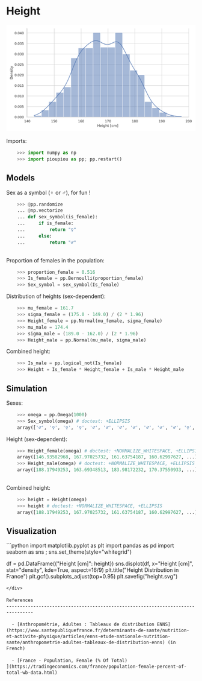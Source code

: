 Height
================================================================================


![Height](images/height.svg)



Imports:

```python
    >>> import numpy as np
    >>> import pioupiou as pp; pp.restart()

```

Models
--------------------------------------------------------------------------------

Sex as a symbol (♀ or ♂), for fun !

```python
    >>> @pp.randomize
    ... @np.vectorize
    ... def sex_symbol(is_female):
    ...     if is_female:
    ...         return "♀"
    ...     else:
    ...         return "♂"
 
```

Proportion of females in the population:

```python
    >>> proportion_female = 0.516
    >>> Is_female = pp.Bernoulli(proportion_female)
    >>> Sex_symbol = sex_symbol(Is_female)

```

Distribution of heights (sex-dependent):

```python
    >>> mu_female = 161.7
    >>> sigma_female = (175.0 - 149.0) / (2 * 1.96)
    >>> Height_female = pp.Normal(mu_female, sigma_female)
    >>> mu_male = 174.4
    >>> sigma_male = (189.0 - 162.0) / (2 * 1.96)
    >>> Height_male = pp.Normal(mu_male, sigma_male)


```

Combined height:

```python
    >>> Is_male = pp.logical_not(Is_female)
    >>> Height = Is_female * Height_female + Is_male * Height_male

```

Simulation
--------------------------------------------------------------------------------

Sexes:

```python
    >>> omega = pp.Omega(1000)
    >>> Sex_symbol(omega) # doctest: +ELLIPSIS
    array(['♂', '♀', '♀', '♀', '♂', '♂', '♂', '♂', '♂', '♂', '♂', '♀', ...)

```

Height (sex-dependent):

```python
    >>> Height_female(omega) # doctest: +NORMALIZE_WHITESPACE, +ELLIPSIS
    array([146.93582968, 167.97025732, 161.63754187, 160.62997627, ...])
    >>> Height_male(omega) # doctest: +NORMALIZE_WHITESPACE, +ELLIPSIS
    array([188.17949253, 163.69348513, 183.98172232, 170.37550933, ...])
    
```

Combined height:
```python
    >>> height = Height(omega)
    >>> height # doctest: +NORMALIZE_WHITESPACE, +ELLIPSIS
    array([188.17949253, 167.97025732, 161.63754187, 160.62997627, ...])

```

Visualization
--------------------------------------------------------------------------------

<div class="viz">
```python
import matplotlib.pyplot as plt
import pandas as pd
import seaborn as sns ; sns.set_theme(style="whitegrid")

df = pd.DataFrame({"Height [cm]": height})
sns.displot(df, x="Height [cm]", stat="density", kde=True, aspect=16/9)
plt.title("Height Distribution in France")
plt.gcf().subplots_adjust(top=0.95)
plt.savefig("height.svg")
```
</div>

References
--------------------------------------------------------------------------------

  - [Anthropométrie, Adultes : Tableaux de distribution ENNS](https://www.santepubliquefrance.fr/determinants-de-sante/nutrition-et-activite-physique/articles/enns-etude-nationale-nutrition-sante/anthropometrie-adultes-tableaux-de-distribution-enns) (in French)

  - [France - Population, Female (% Of Total)
](https://tradingeconomics.com/france/population-female-percent-of-total-wb-data.html)